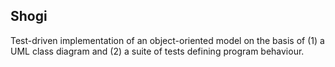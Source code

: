 ## Shogi

Test-driven implementation of an object-oriented model on the basis of (1) a UML class diagram and (2) a suite of tests defining program behaviour.
